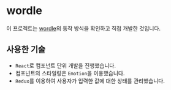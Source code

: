 # wordle

이 프로젝트는 [wordle](https://www.nytimes.com/games/wordle/index.html)의 동작 방식을 확인하고 직접 개발한 것입니다.

## 사용한 기술

- `React`로 컴포넌트 단위 개발을 진행했습니다.
- 컴포넌트의 스타일링은 `Emotion`을 이용했습니다.
- `Redux`를 이용하여 사용자가 입력한 값에 대한 상태를 관리했습니다.
